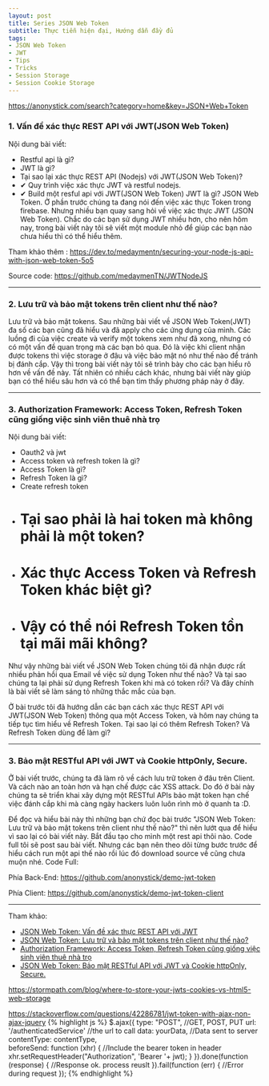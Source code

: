 ```yaml
---
layout: post
title: Series JSON Web Token
subtitle: Thực tiễn hiện đại, Hướng dẫn đầy đủ
tags:
- JSON Web Token
- JWT
- Tips
- Tricks
- Session Storage
- Session Cookie Storage
---
```


https://anonystick.com/search?category=home&key=JSON+Web+Token


### 1. Vấn đề xác thực REST API với JWT(JSON Web Token)
Nội dung bài viết:
 - Restful api là gì?
 - JWT là gì?
 - Tại sao lại xác thực REST API (Nodejs) với JWT(JSON Web Token)?
 - ✔ Quy trình việc xác thực JWT và restful nodejs.
 - ✔ Build một resful api với JWT(JSON Web Token)
JWT là gì? JSON Web Token.  Ở phần trước chúng ta đang nói đến việc xác thực Token trong firebase. Nhưng nhiều bạn quay sang hỏi về việc xác thực JWT (JSON Web Token). Chắc do các bạn sử dụng JWT nhiều hơn, cho nên hôm nay, trong bài viết này tôi sẽ viết một module nhỏ để giúp các bạn nào chưa hiểu thì có thể hiểu thêm. 

Tham khảo thêm : https://dev.to/medaymentn/securing-your-node-js-api-with-json-web-token-5o5 

Source code: https://github.com/medaymenTN/JWTNodeJS

-----
### 2. Lưu trữ và bảo mật tokens trên client như thế nào?
Lưu trữ và bảo mật tokens. Sau những bài viết về JSON Web Token(JWT) đa số các bạn cũng đã hiểu và đã apply cho các ứng dụng của mình. Các luồng đi của việc create và verify một tokens xem như đã xong, nhưng có có một vấn đề quan trọng mà các bạn bỏ qua. Đó là việc khi client nhận được tokens thì việc storage ở đâu và việc bảo mật nó như thế nào để tránh bị đánh cắp. Vậy thì trong bài viết này tôi sẽ trình bày cho các bạn hiểu rõ hơn về vấn đề này. Tất nhiên có nhiều cách khác, nhưng bài viết này giúp bạn có thể hiểu sâu hơn và có thể bạn tìm thấy phương pháp này ở đây. 

-----
### 3. Authorization Framework: Access Token, Refresh Token cũng giống việc sinh viên thuê nhà trọ
Nội dung bài viết:
 - Oauth2 và jwt
 - Access token và refresh token là gì?
 - Access Token là gì?
 - Refresh Token là gì?
 - Create refresh token
 - # Tại sao phải là hai token mà không phải là một token?
 - # Xác thực Access Token và Refresh Token khác biệt gì?
 - # Vậy có thể nói Refresh Token tồn tại mãi mãi không?
Như vậy những bài viết về JSON Web Token chúng tôi đã nhận được rất nhiều phản hồi qua Email về việc sử dụng Token như thế nào? Và tại sao chúng ta lại phải sử dụng Refresh Token khi mà có token rồi? Và đây chính là bài viết sẽ làm sáng tỏ những thắc mắc của bạn.

Ở bài trước tôi đã hướng dẫn các bạn cách xác thực REST API với JWT(JSON Web Token) thông qua một Access Token, và hôm nay chúng ta tiếp tục tìm hiểu về Refresh Token. Tại sao lại có thêm Refresh Token? Và Refresh Token dùng để làm gì? 

-----
### 3. Bảo mật RESTful API với JWT và Cookie httpOnly, Secure.
Ở bài viết trước, chúng ta đã làm rõ về cách lưu trữ token ở đâu trên Client. Và cách nào an toàn hơn và hạn chế được các XSS attack. Do đó ở bài này chúng ta sẽ triển khai xây dựng một RESTful APIs bảo mật token hạn chế việc đánh cắp khi mà càng ngày hackers luôn luôn rình mò ở quanh ta :D. 

Để đọc và hiểu bài này thì những bạn chứ đọc bài trước "JSON Web Token: Lưu trữ và bảo mật tokens trên client như thế nào?" thì nên lướt qua để hiểu vì sao lại có bài viết này. Bắt đầu tạo cho mình một rest api thôi nào. Code full tôi sẽ post sau bài viết. Nhưng các bạn nên theo dõi từng bước trước để hiểu cách run một api thế nào rồi lúc đó download source về cũng chưa muộn nhé. 
Code Full:

Phía Back-End: https://github.com/anonystick/demo-jwt-token 

Phía Client: https://github.com/anonystick/demo-jwt-token-client



-----
Tham khảo:
- [JSON Web Token: Vấn đề xác thực REST API với JWT](https://anonystick.com/blog-developer/json-web-token-van-de-xac-thuc-rest-api-voi-jwtjson-web-token-201906074991365.jsx)
- [JSON Web Token: Lưu trữ và bảo mật tokens trên client như thế nào?](https://anonystick.com/blog-developer/json-web-token-luu-tru-va-bao-mat-tokens-tren-client-nhu-the-nao-2019062144827814.jsx)
- [Authorization Framework: Access Token, Refresh Token cũng giống việc sinh viên thuê nhà trọ](https://anonystick.com/blog-developer/authorization-framework-access-token-refresh-token-cung-giong-viec-sinh-vien-thue-nha-tro-2019061161976500.jsx)
- [JSON Web Token: Bảo mật RESTful API với JWT và Cookie httpOnly, Secure.](https://anonystick.com/blog-developer/json-web-token-bao-mat-restful-api-voi-jwt-va-cookie-httponly-secure-201906223285306.jsx)

https://stormpath.com/blog/where-to-store-your-jwts-cookies-vs-html5-web-storage

https://stackoverflow.com/questions/42286781/jwt-token-with-ajax-non-ajax-jquery
{% highlight js %}
$.ajax({
    type: "POST", //GET, POST, PUT
    url: '/authenticatedService'  //the url to call
    data: yourData,     //Data sent to server
    contentType: contentType,           
    beforeSend: function (xhr) {   //Include the bearer token in header
        xhr.setRequestHeader("Authorization", 'Bearer '+ jwt);
    }
}).done(function (response) {
    //Response ok. process reuslt
}).fail(function (err)  {
    //Error during request
});
{% endhighlight %}